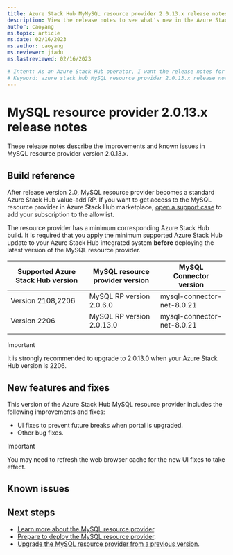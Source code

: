 ```yaml
---
title: Azure Stack Hub MyMySQL resource provider 2.0.13.x release notes 
description: View the release notes to see what's new in the Azure Stack Hub MyMySQL resource provider 2.0.13.x update.
author: caoyang
ms.topic: article
ms.date: 02/16/2023
ms.author: caoyang
ms.reviewer: jiadu
ms.lastreviewed: 02/16/2023

# Intent: As an Azure Stack Hub operator, I want the release notes for the MySQL resource provider 2.0.13.x update.
# Keyword: azure stack hub MySQL resource provider 2.0.13.x release notes
---
```


# MySQL resource provider 2.0.13.x release notes

These release notes describe the improvements and known issues in MySQL resource provider version 2.0.13.x.

## Build reference
After release version 2.0, MySQL resource provider becomes a standard Azure Stack Hub value-add RP. If you want to get access to the MySQL resource provider in Azure Stack Hub marketplace, [open a support case](../operator/azure-stack-help-and-support-overview.md) to add your subscription to the allowlist. 

The resource provider has a minimum corresponding Azure Stack Hub build. It is required that you apply the minimum supported Azure Stack Hub update to your Azure Stack Hub integrated system **before** deploying the latest version of the MySQL resource provider.

 |Supported Azure Stack Hub version|MySQL resource provider version|MySQL Connector version|
 |-----|-----|-----|
 |Version 2108,2206|MySQL RP version 2.0.6.0|mysql-connector-net-8.0.21|
 |Version 2206|MySQL RP version 2.0.13.0|mysql-connector-net-8.0.21|
 |     |     |     |

> [!IMPORTANT]
> It is strongly recommended to upgrade to 2.0.13.0 when your Azure Stack Hub version is 2206. 

## New features and fixes

This version of the Azure Stack Hub MySQL resource provider includes the following improvements and fixes:

- UI fixes to prevent future breaks when portal is upgraded.
- Other bug fixes.

> [!IMPORTANT]
> You may need to refresh the web browser cache for the new UI fixes to take effect.

## Known issues



## Next steps

- [Learn more about the MySQL resource provider](azure-stack-MySQL-resource-provider.md).
- [Prepare to deploy the MySQL resource provider](azure-stack-MySQL-resource-provider-deploy.md#prerequisites).
- [Upgrade the MySQL resource provider from a previous version](azure-stack-MySQL-resource-provider-update.md).
